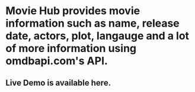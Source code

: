 <h1>Movie Hub provides movie information such as name, release date, actors, plot, langauge and a lot of more information using omdbapi.com's API.</h1>
<h2>Live <a href"https://movie-hub-xi-orcin.vercel.app/">Demo</a> is available here.</h2>
